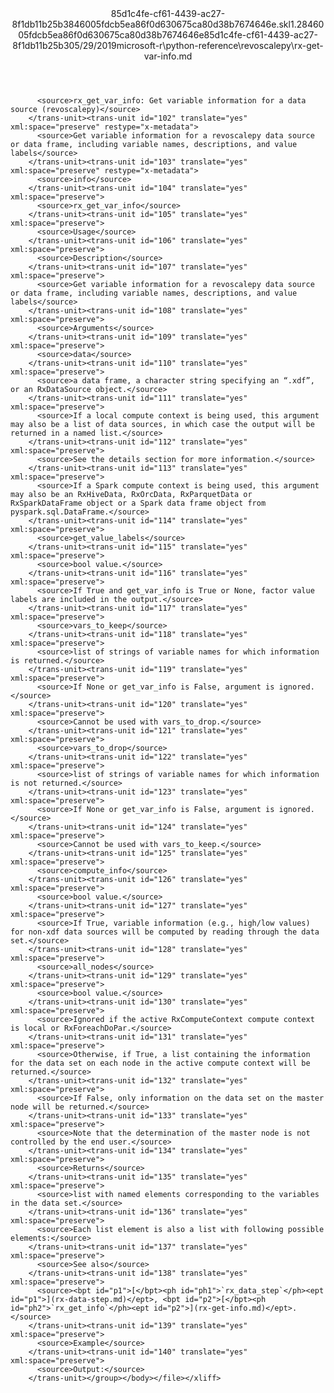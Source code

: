 <?xml version="1.0"?><xliff version="1.2" xmlns="urn:oasis:names:tc:xliff:document:1.2" xmlns:xsi="http://www.w3.org/2001/XMLSchema-instance" xsi:schemaLocation="urn:oasis:names:tc:xliff:document:1.2 xliff-core-1.2-transitional.xsd"><file datatype="xml" original="rx-get-var-info.md" source-language="en-US" target-language="en-US"><header><tool tool-id="mdxliff" tool-name="mdxliff" tool-version="1.0-8ab897d" tool-company="Microsoft" /><xliffext:skl_file_name xmlns:xliffext="urn:microsoft:content:schema:xliffextensions">85d1c4fe-cf61-4439-ac27-8f1db11b25b3846005fdcb5ea86f0d630675ca80d38b7674646e.skl</xliffext:skl_file_name><xliffext:version xmlns:xliffext="urn:microsoft:content:schema:xliffextensions">1.2</xliffext:version><xliffext:ms.openlocfilehash xmlns:xliffext="urn:microsoft:content:schema:xliffextensions">846005fdcb5ea86f0d630675ca80d38b7674646e</xliffext:ms.openlocfilehash><xliffext:ms.sourcegitcommit xmlns:xliffext="urn:microsoft:content:schema:xliffextensions">85d1c4fe-cf61-4439-ac27-8f1db11b25b3</xliffext:ms.sourcegitcommit><xliffext:ms.lasthandoff xmlns:xliffext="urn:microsoft:content:schema:xliffextensions">05/29/2019</xliffext:ms.lasthandoff><xliffext:ms.openlocfilepath xmlns:xliffext="urn:microsoft:content:schema:xliffextensions">microsoft-r\python-reference\revoscalepy\rx-get-var-info.md</xliffext:ms.openlocfilepath></header><body><group id="content" extype="content"><trans-unit id="101" translate="yes" xml:space="preserve" restype="x-metadata">
          <source>rx_get_var_info: Get variable information for a data source (revoscalepy)</source>
        </trans-unit><trans-unit id="102" translate="yes" xml:space="preserve" restype="x-metadata">
          <source>Get variable information for a revoscalepy data source or data frame, including variable names, descriptions, and value labels</source>
        </trans-unit><trans-unit id="103" translate="yes" xml:space="preserve" restype="x-metadata">
          <source>info</source>
        </trans-unit><trans-unit id="104" translate="yes" xml:space="preserve">
          <source>rx_get_var_info</source>
        </trans-unit><trans-unit id="105" translate="yes" xml:space="preserve">
          <source>Usage</source>
        </trans-unit><trans-unit id="106" translate="yes" xml:space="preserve">
          <source>Description</source>
        </trans-unit><trans-unit id="107" translate="yes" xml:space="preserve">
          <source>Get variable information for a revoscalepy data source or data frame, including variable names, descriptions, and value labels</source>
        </trans-unit><trans-unit id="108" translate="yes" xml:space="preserve">
          <source>Arguments</source>
        </trans-unit><trans-unit id="109" translate="yes" xml:space="preserve">
          <source>data</source>
        </trans-unit><trans-unit id="110" translate="yes" xml:space="preserve">
          <source>a data frame, a character string specifying an “.xdf”, or an RxDataSource object.</source>
        </trans-unit><trans-unit id="111" translate="yes" xml:space="preserve">
          <source>If a local compute context is being used, this argument may also be a list of data sources, in which case the output will be returned in a named list.</source>
        </trans-unit><trans-unit id="112" translate="yes" xml:space="preserve">
          <source>See the details section for more information.</source>
        </trans-unit><trans-unit id="113" translate="yes" xml:space="preserve">
          <source>If a Spark compute context is being used, this argument may also be an RxHiveData, RxOrcData, RxParquetData or RxSparkDataFrame object or a Spark data frame object from pyspark.sql.DataFrame.</source>
        </trans-unit><trans-unit id="114" translate="yes" xml:space="preserve">
          <source>get_value_labels</source>
        </trans-unit><trans-unit id="115" translate="yes" xml:space="preserve">
          <source>bool value.</source>
        </trans-unit><trans-unit id="116" translate="yes" xml:space="preserve">
          <source>If True and get_var_info is True or None, factor value labels are included in the output.</source>
        </trans-unit><trans-unit id="117" translate="yes" xml:space="preserve">
          <source>vars_to_keep</source>
        </trans-unit><trans-unit id="118" translate="yes" xml:space="preserve">
          <source>list of strings of variable names for which information is returned.</source>
        </trans-unit><trans-unit id="119" translate="yes" xml:space="preserve">
          <source>If None or get_var_info is False, argument is ignored.</source>
        </trans-unit><trans-unit id="120" translate="yes" xml:space="preserve">
          <source>Cannot be used with vars_to_drop.</source>
        </trans-unit><trans-unit id="121" translate="yes" xml:space="preserve">
          <source>vars_to_drop</source>
        </trans-unit><trans-unit id="122" translate="yes" xml:space="preserve">
          <source>list of strings of variable names for which information is not returned.</source>
        </trans-unit><trans-unit id="123" translate="yes" xml:space="preserve">
          <source>If None or get_var_info is False, argument is ignored.</source>
        </trans-unit><trans-unit id="124" translate="yes" xml:space="preserve">
          <source>Cannot be used with vars_to_keep.</source>
        </trans-unit><trans-unit id="125" translate="yes" xml:space="preserve">
          <source>compute_info</source>
        </trans-unit><trans-unit id="126" translate="yes" xml:space="preserve">
          <source>bool value.</source>
        </trans-unit><trans-unit id="127" translate="yes" xml:space="preserve">
          <source>If True, variable information (e.g., high/low values) for non-xdf data sources will be computed by reading through the data set.</source>
        </trans-unit><trans-unit id="128" translate="yes" xml:space="preserve">
          <source>all_nodes</source>
        </trans-unit><trans-unit id="129" translate="yes" xml:space="preserve">
          <source>bool value.</source>
        </trans-unit><trans-unit id="130" translate="yes" xml:space="preserve">
          <source>Ignored if the active RxComputeContext compute context is local or RxForeachDoPar.</source>
        </trans-unit><trans-unit id="131" translate="yes" xml:space="preserve">
          <source>Otherwise, if True, a list containing the information for the data set on each node in the active compute context will be returned.</source>
        </trans-unit><trans-unit id="132" translate="yes" xml:space="preserve">
          <source>If False, only information on the data set on the master node will be returned.</source>
        </trans-unit><trans-unit id="133" translate="yes" xml:space="preserve">
          <source>Note that the determination of the master node is not controlled by the end user.</source>
        </trans-unit><trans-unit id="134" translate="yes" xml:space="preserve">
          <source>Returns</source>
        </trans-unit><trans-unit id="135" translate="yes" xml:space="preserve">
          <source>list with named elements corresponding to the variables in the data set.</source>
        </trans-unit><trans-unit id="136" translate="yes" xml:space="preserve">
          <source>Each list element is also a list with following possible elements:</source>
        </trans-unit><trans-unit id="137" translate="yes" xml:space="preserve">
          <source>See also</source>
        </trans-unit><trans-unit id="138" translate="yes" xml:space="preserve">
          <source><bpt id="p1">[</bpt><ph id="ph1">`rx_data_step`</ph><ept id="p1">](rx-data-step.md)</ept>, <bpt id="p2">[</bpt><ph id="ph2">`rx_get_info`</ph><ept id="p2">](rx-get-info.md)</ept>.</source>
        </trans-unit><trans-unit id="139" translate="yes" xml:space="preserve">
          <source>Example</source>
        </trans-unit><trans-unit id="140" translate="yes" xml:space="preserve">
          <source>Output:</source>
        </trans-unit></group></body></file></xliff>